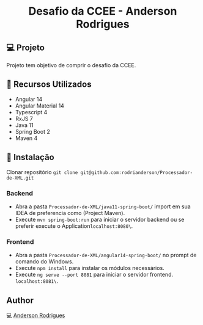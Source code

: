 <h1 align="center">Desafio da CCEE - Anderson Rodrigues</h1>

## :computer: Projeto
Projeto tem objetivo de comprir o desafio da CCEE.

## :wrench: Recursos Utilizados

- Angular 14
- Angular Material 14
- Typescript 4
- RxJS 7
- Java 11
- Spring Boot 2
- Maven 4

## :floppy_disk: Instalação

Clonar repositório ```git clone git@github.com:rodrianderson/Processador-de-XML.git```

### Backend

- Abra a pasta ```Processador-de-XML/java11-spring-boot/``` import em sua IDEA de preferencia como (Project Maven).
- Execute ```mvn spring-boot:run``` para iniciar o servidor backend ou se preferir execute o Application```localhost:8080\```.

### Frontend

- Abra a pasta ```Processador-de-XML/angular14-spring-boot/``` no prompt de comando do Windows.
- Execute ```npm install``` para instalar os módulos necessários.
- Execute ```ng serve --port 8081``` para iniciar o servidor frontend. ```localhost:8081\```.

## Author
:computer: [Anderson Rodrigues](https://github.com/rodrianderson)



